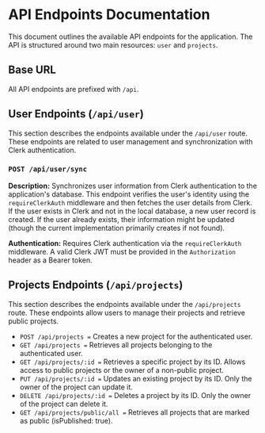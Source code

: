 # API Endpoints Documentation

This document outlines the available API endpoints for the application. The API is structured around two main resources: `user` and `projects`.

## Base URL

All API endpoints are prefixed with `/api`.

## User Endpoints (`/api/user`)

This section describes the endpoints available under the `/api/user` route. These endpoints are related to user management and synchronization with Clerk authentication.

### `POST /api/user/sync`

**Description:** Synchronizes user information from Clerk authentication to the application's database. This endpoint verifies the user's identity using the `requireClerkAuth` middleware and then fetches the user details from Clerk. If the user exists in Clerk and not in the local database, a new user record is created. If the user already exists, their information might be updated (though the current implementation primarily creates if not found).

**Authentication:** Requires Clerk authentication via the `requireClerkAuth` middleware. A valid Clerk JWT must be provided in the `Authorization` header as a Bearer token.

## Projects Endpoints (`/api/projects`)

This section describes the endpoints available under the `/api/projects` route. These endpoints allow users to manage their projects and retrieve public projects.

- `POST /api/projects =` Creates a new project for the authenticated user.
- `GET /api/projects =` Retrieves all projects belonging to the authenticated user.
- `GET /api/projects/:id =` Retrieves a specific project by its ID. Allows access to public projects or the owner of a non-public project.
- `PUT /api/projects/:id =` Updates an existing project by its ID. Only the owner of the project can update it.
- `DELETE /api/projects/:id =` Deletes a project by its ID. Only the owner of the project can delete it.
- `GET /api/projects/public/all =` Retrieves all projects that are marked as public (isPublished: true).
